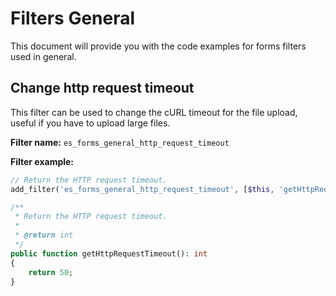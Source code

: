 # Filters General
This document will provide you with the code examples for forms filters used in general.

## Change http request timeout
This filter can be used to change the cURL timeout for the file upload, useful if you have to upload large files.

**Filter name:**
`es_forms_general_http_request_timeout`

**Filter example:**
```php
// Return the HTTP request timeout.
add_filter('es_forms_general_http_request_timeout', [$this, 'getHttpRequestTimeout']);

/**
 * Return the HTTP request timeout.
 *
 * @return int
 */
public function getHttpRequestTimeout(): int
{
	return 50;
}
```
